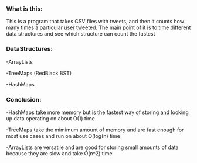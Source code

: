 ### What is this: 

This is a program that takes CSV files with tweets, and then it counts how many times a particular user tweeted. The main point of it is to time different data structures and see which structure can count the fastest


### DataStructures: 

-ArrayLists 

-TreeMaps (RedBlack BST) 

-HashMaps  

### Conclusion: 

-HashMaps take more memory but is the fastest way of storing and looking up data operating on about O(1) time 

-TreeMaps take the mimimum amount of memory and are fast enough for most use cases and run on about O(log(n) time 

-ArrayLists are versatile and are good for storing small amounts of data because they are slow and take O(n^2) time 
